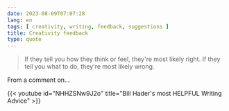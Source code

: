 ```yaml
---
date: 2023-08-09T07:07:28
lang: en
tags: [ creativity, writing, feedback, suggestions ]
title: Creativity feedback
type: quote
---
```


> If they tell you how they think or feel, they're most likely right. If they tell you what to do, they're most likely wrong.

From a comment on…

{{< youtube id="NHHZSNw9J2o" title="Bill Hader's most HELPFUL Writing Advice" >}}
